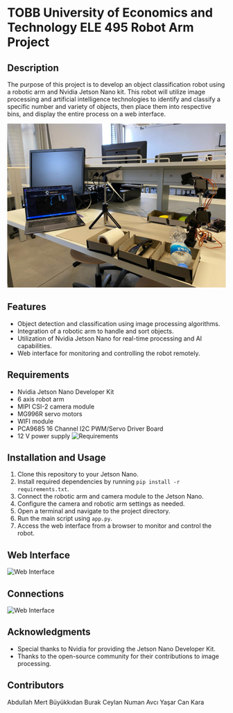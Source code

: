 # TOBB University of Economics and Technology ELE 495 Robot Arm Project

## Description
The purpose of this project is to develop an object classification robot using a robotic arm and Nvidia Jetson Nano kit. This robot will utilize image processing and artificial intelligence technologies to identify and classify a specific number and variety of objects, then place them into respective bins, and display the entire process on a web interface.


![Robot Arm Project](sources/proje5.jpg)


## Features
- Object detection and classification using image processing algorithms.
- Integration of a robotic arm to handle and sort objects.
- Utilization of Nvidia Jetson Nano for real-time processing and AI capabilities.
- Web interface for monitoring and controlling the robot remotely.

## Requirements
- Nvidia Jetson Nano Developer Kit
- 6 axis robot arm 
- MIPI CSI-2 camera module
- MG996R servo motors
- WIFI module
- PCA9685 16 Channel I2C PWM/Servo Driver Board
- 12 V power supply
![Requirements](sources/proje1.jpg)


## Installation and Usage
1. Clone this repository to your Jetson Nano.
2. Install required dependencies by running `pip install -r requirements.txt`.
3. Connect the robotic arm and camera module to the Jetson Nano.
4. Configure the camera and robotic arm settings as needed.
5. Open a terminal and navigate to the project directory.
6. Run the main script using `app.py`.
7. Access the web interface from a browser to monitor and control the robot.


## Web Interface 
![Web Interface ](sources/proje2.jpg)

## Connections
![Web Interface ](sources/proje4.jpg)

## Acknowledgments
- Special thanks to Nvidia for providing the Jetson Nano Developer Kit.
- Thanks to the open-source community for their contributions to image processing.

## Contributors
Abdullah Mert Büyükkıdan
Burak Ceylan
Numan Avcı
Yaşar Can Kara
